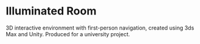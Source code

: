 # Illuminated Room

3D interactive environment with first-person navigation, created using 3ds Max and Unity. Produced for a university project.
